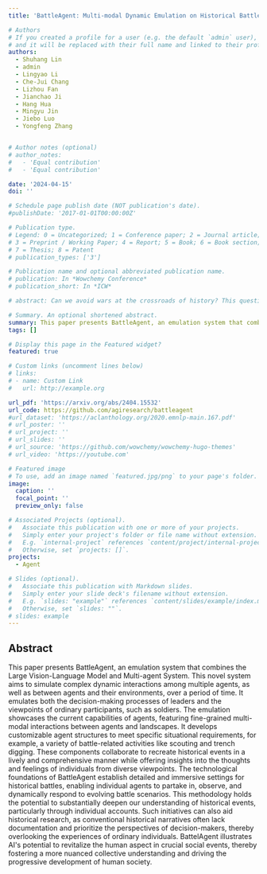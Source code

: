 ```yaml
---
title: 'BattleAgent: Multi-modal Dynamic Emulation on Historical Battles to Complement Historical Analysis'

# Authors
# If you created a profile for a user (e.g. the default `admin` user), write the username (folder name) here
# and it will be replaced with their full name and linked to their profile.
authors:
  - Shuhang Lin
  - admin
  - Lingyao Li
  - Che-Jui Chang
  - Lizhou Fan
  - Jianchao Ji
  - Hang Hua
  - Mingyu Jin
  - Jiebo Luo
  - Yongfeng Zhang


# Author notes (optional)
# author_notes:
#   - 'Equal contribution'
#   - 'Equal contribution'

date: '2024-04-15'
doi: ''

# Schedule page publish date (NOT publication's date).
#publishDate: '2017-01-01T00:00:00Z'

# Publication type.
# Legend: 0 = Uncategorized; 1 = Conference paper; 2 = Journal article;
# 3 = Preprint / Working Paper; 4 = Report; 5 = Book; 6 = Book section;
# 7 = Thesis; 8 = Patent
# publication_types: ['3']

# Publication name and optional abbreviated publication name.
# publication: In *Wowchemy Conference*
# publication_short: In *ICW*

# abstract: Can we avoid wars at the crossroads of history? This question has been pursued by individuals, scholars, policymakers, and organizations throughout human history. In this research, we attempt to answer the question based on the recent advances of Artificial Intelligence (AI) and Large Language Models (LLMs). We propose \textbf{WarAgent}, an LLM-powered multi-agent AI system, to simulate the participating countries, their decisions, and the consequences, in historical international conflicts, including the World War I (WWI), the World War II (WWII), and the Warring States Period (WSP) in Ancient China. By evaluating the simulation effectiveness, we examine the advancements and limitations of cutting-edge AI systems' abilities in studying complex collective human behaviors such as international conflicts under diverse settings. In these simulations, the emergent interactions among agents also offer a novel perspective for examining the triggers and conditions that lead to war. Our findings offer data-driven and AI-augmented insights that can redefine how we approach conflict resolution and peacekeeping strategies. The implications stretch beyond historical analysis, offering a blueprint for using AI to understand human history and possibly prevent future international conflicts. Code and data are available at [this url](https://github.com/agiresearch/WarAgent). 

# Summary. An optional shortened abstract.
summary: This paper presents BattleAgent, an emulation system that combines the Large Vision-Language Model and Multi-agent System. This novel system aims to simulate complex dynamic interactions among multiple agents, as well as between agents and their environments, over a period of time. It emulates both the decision-making processes of leaders and the viewpoints of ordinary participants, such as soldiers. The emulation showcases the current capabilities of agents, featuring fine-grained multi-modal interactions between agents and landscapes. It develops customizable agent structures to meet specific situational requirements, for example, a variety of battle-related activities like scouting and trench digging. These components collaborate to recreate historical events in a lively and comprehensive manner while offering insights into the thoughts and feelings of individuals from diverse viewpoints. The technological foundations of BattleAgent establish detailed and immersive settings for historical battles, enabling individual agents to partake in, observe, and dynamically respond to evolving battle scenarios. This methodology holds the potential to substantially deepen our understanding of historical events, particularly through individual accounts. Such initiatives can also aid historical research, as conventional historical narratives often lack documentation and prioritize the perspectives of decision-makers, thereby overlooking the experiences of ordinary individuals. BattelAgent illustrates AI's potential to revitalize the human aspect in crucial social events, thereby fostering a more nuanced collective understanding and driving the progressive development of human society.
tags: []

# Display this page in the Featured widget?
featured: true

# Custom links (uncomment lines below)
# links:
# - name: Custom Link
#   url: http://example.org

url_pdf: 'https://arxiv.org/abs/2404.15532'
url_code: https://github.com/agiresearch/battleagent
#url_dataset: 'https://aclanthology.org/2020.emnlp-main.167.pdf'
# url_poster: ''
# url_project: ''
# url_slides: ''
# url_source: 'https://github.com/wowchemy/wowchemy-hugo-themes'
# url_video: 'https://youtube.com'

# Featured image
# To use, add an image named `featured.jpg/png` to your page's folder.
image:
  caption: ''
  focal_point: ''
  preview_only: false

# Associated Projects (optional).
#   Associate this publication with one or more of your projects.
#   Simply enter your project's folder or file name without extension.
#   E.g. `internal-project` references `content/project/internal-project/index.md`.
#   Otherwise, set `projects: []`.
projects:
  - Agent

# Slides (optional).
#   Associate this publication with Markdown slides.
#   Simply enter your slide deck's filename without extension.
#   E.g. `slides: "example"` references `content/slides/example/index.md`.
#   Otherwise, set `slides: ""`.
# slides: example
---
```


<!-- {{% callout note %}}
Click the _Cite_ button above to demo the feature to enable visitors to import publication metadata into their reference management software.
{{% /callout %}}

{{% callout note %}}
Create your slides in Markdown - click the _Slides_ button to check out the example.
{{% /callout %}} -->

## Abstract
This paper presents BattleAgent, an emulation system that combines the Large Vision-Language Model and Multi-agent System. This novel system aims to simulate complex dynamic interactions among multiple agents, as well as between agents and their environments, over a period of time. It emulates both the decision-making processes of leaders and the viewpoints of ordinary participants, such as soldiers. The emulation showcases the current capabilities of agents, featuring fine-grained multi-modal interactions between agents and landscapes. It develops customizable agent structures to meet specific situational requirements, for example, a variety of battle-related activities like scouting and trench digging. These components collaborate to recreate historical events in a lively and comprehensive manner while offering insights into the thoughts and feelings of individuals from diverse viewpoints. The technological foundations of BattleAgent establish detailed and immersive settings for historical battles, enabling individual agents to partake in, observe, and dynamically respond to evolving battle scenarios. This methodology holds the potential to substantially deepen our understanding of historical events, particularly through individual accounts. Such initiatives can also aid historical research, as conventional historical narratives often lack documentation and prioritize the perspectives of decision-makers, thereby overlooking the experiences of ordinary individuals. BattelAgent illustrates AI's potential to revitalize the human aspect in crucial social events, thereby fostering a more nuanced collective understanding and driving the progressive development of human society.